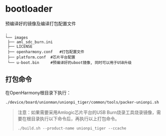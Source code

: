 # bootloader

预编译好的镜像及编译打包配置文件

```
.
└── images
 ├── aml_sdc_burn.ini
 ├── LICENSE
 ├── openharmony.conf 	#打包配置文件
 ├── platform.conf 	#芯片平台配置
 └── u-boot.bin 	#预编译好的uboot镜像, 同时可以用于USB升级
```

## 打包命令

在OpenHarmony根目录下执行：

```shell
./device/board/unionman/unionpi_tiger/common/tools/packer-unionpi.sh 
```

> 注意：如果需要采用Amlogic芯片平台的USB Burn烧录工具烧录镜像，需要在根目录执行以下命令后，再执行以上打包命令。
> 
> ```
> ./build.sh --product-name unionpi_tiger --ccache
> ```
